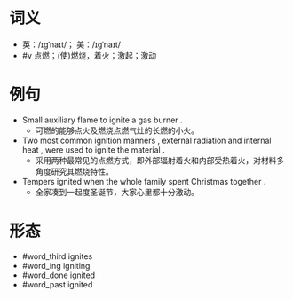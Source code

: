 # 词义
- 英：/ɪɡˈnaɪt/； 美：/ɪɡˈnaɪt/
- #v 点燃；(使)燃烧，着火；激起；激动
# 例句
- Small auxiliary flame to ignite a gas burner .
	- 可燃的能够点火及燃烧点燃气灶的长燃的小火。
- Two most common ignition manners , external radiation and internal heat , were used to ignite the material .
	- 采用两种最常见的点燃方式，即外部辐射着火和内部受热着火，对材料多角度研究其燃烧特性。
- Tempers ignited when the whole family spent Christmas together .
	- 全家凑到一起度圣诞节，大家心里都十分激动。
# 形态
- #word_third ignites
- #word_ing igniting
- #word_done ignited
- #word_past ignited
